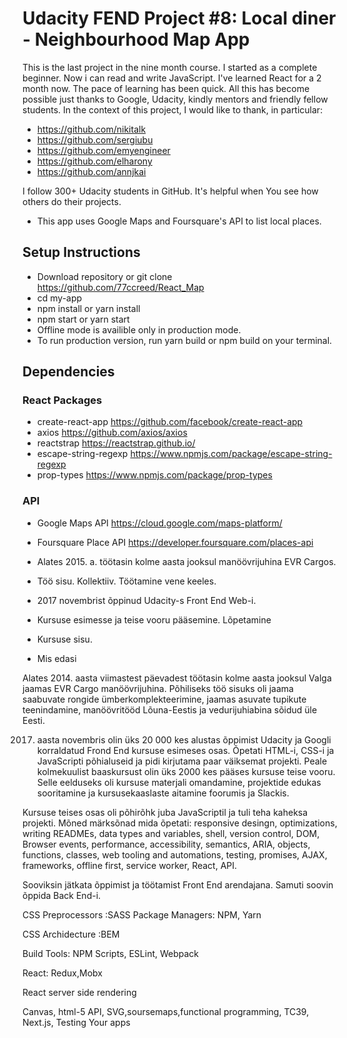 # Udacity FEND Project #8: Local diner - Neighbourhood Map App
This is the last project in the nine month course. I started as a complete beginner. Now i can
read and write JavaScript. I've learned React for a 2 month now.
The pace of learning has been quick.
All this has become possible just thanks to Google, Udacity, kindly mentors and friendly fellow students. In the context of this project, I would like to thank, in particular:
* https://github.com/nikitalk
* https://github.com/sergiubu
* https://github.com/emyengineer
* https://github.com/elharony
* https://github.com/annjkai

I follow 300+ Udacity students in GitHub. It's helpful when You see how others do their projects.

* This app uses Google Maps and Foursquare's API to list local places.

## Setup Instructions
* Download repository or git clone https://github.com/77ccreed/React_Map 
* cd my-app
* npm install or yarn install
* npm start or yarn start
* Offline mode is availible only in production mode.
* To run production version, run yarn build or npm build on your terminal.

## Dependencies
### React Packages
* create-react-app https://github.com/facebook/create-react-app
* axios https://github.com/axios/axios
* reactstrap https://reactstrap.github.io/
* escape-string-regexp https://www.npmjs.com/package/escape-string-regexp
* prop-types https://www.npmjs.com/package/prop-types

### API
* Google Maps API https://cloud.google.com/maps-platform/
* Foursquare Place API https://developer.foursquare.com/places-api



* Alates 2015. a. töötasin kolme aasta jooksul manöövrijuhina EVR Cargos.
* Töö sisu. Kollektiiv. Töötamine vene keeles. 
* 2017 novembrist õppinud Udacity-s Front End Web-i.
* Kursuse esimesse ja teise vooru pääsemine. Lõpetamine
* Kursuse sisu.
* Mis edasi



Alates 2014. aasta viimastest päevadest töötasin kolme aasta jooksul Valga jaamas EVR Cargo manöövrijuhina.
Põhiliseks töö sisuks oli jaama saabuvate rongide ümberkomplekteerimine, jaamas asuvate tupikute teenindamine,
manöövritööd Lõuna-Eestis ja vedurijuhiabina sõidud üle Eesti.

2017. aasta novembris olin üks 20 000 kes alustas õppimist Udacity ja Googli korraldatud Frond End kursuse esimeses osas.
Õpetati HTML-i, CSS-i ja JavaScripti põhialuseid ja pidi kirjutama paar väiksemat projekti. 
Peale kolmekuulist baaskursust olin üks 2000 kes pääses kursuse teise vooru. Selle eelduseks oli kursuse
materjali omandamine, projektide edukas sooritamine ja kursusekaaslaste aitamine foorumis ja Slackis.

Kursuse teises osas oli põhirõhk juba JavaScriptil ja tuli teha kaheksa projekti. 
Mõned märksõnad mida õpetati: responsive desingn, optimizations, writing READMEs, data types and variables,
shell, version control, DOM, Browser events, performance, accessibility, semantics,  ARIA, objects, functions,
classes, web tooling and automations, testing, promises, AJAX, frameworks, offline first, service worker,
React, API.

Sooviksin jätkata õppimist ja töötamist Front End arendajana. Samuti soovin õppida Back End-i.





CSS Preprocessors :SASS
Package Managers: NPM, Yarn

CSS Archidecture :BEM

Build Tools: NPM Scripts, ESLint, Webpack

React: Redux,Mobx

React server side rendering

Canvas, html-5 API, SVG,soursemaps,functional programming, TC39, Next.js, Testing Your apps
